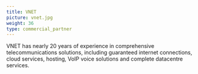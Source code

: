 ```yaml
---
title: VNET
picture: vnet.jpg
weight: 36
type: commercial_partner
---
```


VNET has nearly 20 years of experience in comprehensive telecommunications solutions, including guaranteed internet connections, cloud services, hosting, VoIP voice solutions and complete datacentre services.